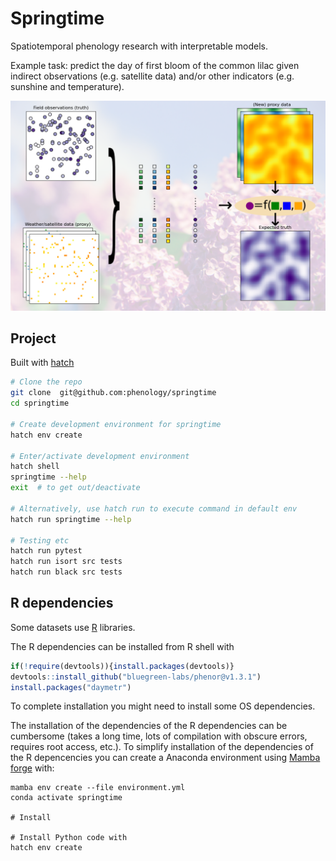 # Springtime
Spatiotemporal phenology research with interpretable models.

Example task: predict the day of first bloom of the common
lilac given indirect observations (e.g. satellite data) and/or
other indicators (e.g. sunshine and temperature).

![illustration_example_use_case](illustration.png)

## Project

Built with [hatch](https://hatch.pypa.io/latest/)

```bash
# Clone the repo
git clone  git@github.com:phenology/springtime
cd springtime

# Create development environment for springtime
hatch env create

# Enter/activate development environment
hatch shell
springtime --help
exit  # to get out/deactivate

# Alternatively, use hatch run to execute command in default env
hatch run springtime --help

# Testing etc
hatch run pytest
hatch run isort src tests
hatch run black src tests
```

## R dependencies

Some datasets use [R](https://www.r-project.org/) libraries.

The R dependencies can be installed from R shell with
```R
if(!require(devtools)){install.packages(devtools)}
devtools::install_github("bluegreen-labs/phenor@v1.3.1")
install.packages("daymetr")
```

To complete installation you might need to install some OS dependencies.

The installation of the dependencies of the R dependencies can be cumbersome (takes a long time, lots of compilation with obscure errors, requires root access, etc.). To simplify installation of the dependencies of the R depencencies you can create a Anaconda environment using
 [Mamba forge](https://github.com/conda-forge/miniforge#mambaforge) with:

```shell
mamba env create --file environment.yml
conda activate springtime

# Install 

# Install Python code with
hatch env create
```

